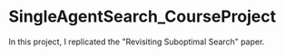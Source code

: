 # SingleAgentSearch_CourseProject
In this project, I replicated the "Revisiting Suboptimal Search" paper.
